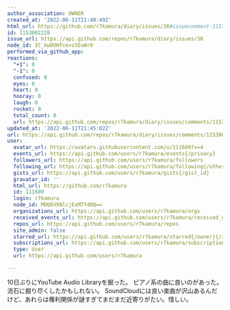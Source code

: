 ```yaml
---
author_association: OWNER
created_at: '2022-06-11T21:40:49Z'
html_url: https://github.com/r7kamura/diary/issues/36#issuecomment-1153002228
id: 1153002228
issue_url: https://api.github.com/repos/r7kamura/diary/issues/36
node_id: IC_kwDOHTcevs5EuWr0
performed_via_github_app: 
reactions:
  "+1": 0
  "-1": 0
  confused: 0
  eyes: 0
  heart: 0
  hooray: 0
  laugh: 0
  rocket: 0
  total_count: 0
  url: https://api.github.com/repos/r7kamura/diary/issues/comments/1153002228/reactions
updated_at: '2022-06-11T21:45:02Z'
url: https://api.github.com/repos/r7kamura/diary/issues/comments/1153002228
user:
  avatar_url: https://avatars.githubusercontent.com/u/111689?v=4
  events_url: https://api.github.com/users/r7kamura/events{/privacy}
  followers_url: https://api.github.com/users/r7kamura/followers
  following_url: https://api.github.com/users/r7kamura/following{/other_user}
  gists_url: https://api.github.com/users/r7kamura/gists{/gist_id}
  gravatar_id: ''
  html_url: https://github.com/r7kamura
  id: 111689
  login: r7kamura
  node_id: MDQ6VXNlcjExMTY4OQ==
  organizations_url: https://api.github.com/users/r7kamura/orgs
  received_events_url: https://api.github.com/users/r7kamura/received_events
  repos_url: https://api.github.com/users/r7kamura/repos
  site_admin: false
  starred_url: https://api.github.com/users/r7kamura/starred{/owner}{/repo}
  subscriptions_url: https://api.github.com/users/r7kamura/subscriptions
  type: User
  url: https://api.github.com/users/r7kamura

---
```

10日ぶりにYouTube Audio Libraryを掘った。
ピアノ系の曲に良いのがあった。流石に掘り尽くしたかもしれない。
SoundCloudには良い楽曲が沢山あるんだけど、あれらは権利関係が謎すぎてまだまだ近寄りがたい。惜しい。